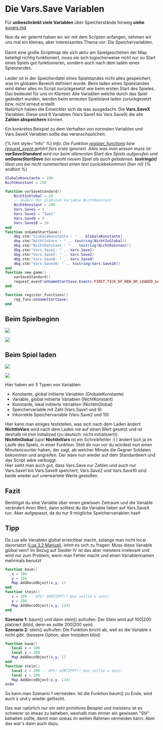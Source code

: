 # Die Vars.Save Variablen

Für **unbeschränkt viele Variablen** über Speicherstände hinweg **siehe** [suvars.md](../su-library/suvars.md "mention").



Nun da wir gelernt haben wo wir mit dem Scripten anfangen, nehmen wir uns mal ein kleines, aber interessantes Thema vor: Die Speichervariablen.\
\
Damit eine große Scriptmap die sich aktiv am Spielgeschehen der Map beteiligt richtig funktioniert, muss sie sich logischerweise nicht nur zu Start eines Spiels gut funktionieren, sondern auch nach dem laden eines Spielstandes. \
\
Leider ist in der Speicherdatei eines Spielstandes nicht alles gespeichert, was im globalen Bereich definiert wurde. Beim laden eines Spielstandes wird daher alles im Script zurückgesetzt wie beim ersten Start des Spieles.\
Das bedeutet für uns im Klartext: Alle Variablen welche durch das Spiel geändert wurden, werden beim erneuten Spielstand laden zurückgesetzt bzw. nicht erneut erstellt. \
Natürlich haben die Entwickler sich da was ausgedacht. Die **Vars.SaveX** Variablen. Diese sind 9 Variablen (Vars.Save1 bis Vars.Save9) die alle **Zahlen abspeichern** können.

Ein konkretes Beispiel zu dem Verhalten von normalen Variablen und Vars.SaveX Variablen sollte das veranschaulichen:

{% hint style="info" %}
_Info: Die Funktion_ [_register\_functions_](../../library-functions/global-functions/register_functions.md) _bzw_[ _request\_event_ ](../../library-functions/global-functions/request_event.md)_gehört fürs erste ignoriert. Alles was man wissen muss ist: **varSaveStandard** wird nur beim allerersten Start des Spiels aufgerufen und **onGameStartSave** bei sowohl neuem Spiel als auch geladenen. **tostring(x)** lässt uns bei nicht nummer/text einen text zurückbekommen (hier nil)_
{% endhint %}

```lua
GlobaleKonstante = 100
NichtKonstant = 150

function varSaveStandard()
    NichtInGlobal = 20
    -- ändern der globalen Variable NichtKonstant
    NichtKonstant = 200
    Vars.Save1 = 1
    Vars.Save2 = "Zwei"
    Vars.Save9 = 9
    Vars.Save10 = 10
end
function onGameStartSave()
    dbg.stm("GlobaleKonstante : " .. GlobaleKonstante)
    dbg.stm("NichtInVars : " .. tostring(NichtInGlobal))
    dbg.stm("NichtKonstant : " .. tostring(NichtKonstant))
    dbg.stm("Vars.Save1: " .. Vars.Save1)
    dbg.stm("Vars.Save2: " .. Vars.Save2)
    dbg.stm("Vars.Save9: " .. Vars.Save9)
    dbg.stm("Vars.Save10: " .. tostring(Vars.Save10))
end
function new_game()
    varSaveStandard()
    request_event(onGameStartSave,Events.FIRST_TICK_OF_NEW_OR_LOADED_GAME)
end

function register_functions()
    reg_func(onGameStartSave)
end
```

## Beim Spielbeginn

![](https://web.archive.org/web/20200829133422im_/https://i.imgur.com/tBCXU1P.png)

![](https://web.archive.org/web/20200829133422im_/https://i.imgur.com/oR3Q6b6.png)

## **Beim Spiel laden**

![](https://web.archive.org/web/20200829133422im_/https://i.imgur.com/BM6AcAP.png)

![](https://web.archive.org/web/20200829133422im_/https://i.imgur.com/1YhQzpV.png)

Hier haben wir 5 Typen von Variablen:

* Konstante, global initiierte Variablen (GlobaleKonstante)
* Variable, global initiierte Variablen (NichtKonstant)
* Konstante, lokal initiierte Variablen (NichtInGlobal)
* Speichervariable mit Zahl (Vars.Save1 und 9)
* Inkorrekte Speichervariable (Vars.Save2 und 10)

Hier kann man einiges feststellen, was sich nach dem Laden ändert:\
**NichtInVars** wird nach dem Laden nie auf einen Wert gesetzt und ist deshalb nil (not initialized (zu deutsch: nicht initialisiert)).\
**NichtInGlobal** (ups! **NichtInVars** ist ein Schreibfehler :) ) ändert sich ja im Laufe des Spiels, in einer Funktion. Stell dir nun vor du würdest nun einen Minutencounter haben, der sagt, ab welcher Minute die Gegner Soldaten bekommen und angreifen. Der wäre nun wieder auf dem Standardwert und das Script wäre verbuggt.\
Hier sieht man auch gut, dass Vars.Save nur Zahlen und auch nur Vars.Save1 bis Vars.Save9 speichert; Vars.Save2 und Vars.Save10 sind beide wieder auf unerwartete Werte gestoßen.

## **Fazit**

Benötigst du eine Variable über einen gewissen Zeitraum und die Variable verändert ihren Wert, dann solltest du die Variable lieber auf Vars.SaveX tun. Aber aufgepasst, da du nur 9 mögliche Speichervariablen hast!

## **Tipp**

Da Lua alle Variablen global erreichbar macht, solange man nicht local davorsetzt ([Lua 3.2 Manual](https://www.lua.org/manual/3.2/manual.html#localvar)), lohnt es sich zu fragen: Muss diese Variable global sein? Im Bezug auf Siedler IV ist das aber meistens irrelevant und wird nur zum Problem, wenn man Fehler macht und einen Variablennamen mehrmals benutzt

```lua
function baum()
   x = 100
   y = 100
   Map.AddDecoObject(x,y, 1)
end
function stein()
   c = 200 -- UPS! VERTIPPT!! Das sollte x sein!
   y = 200
   Map.AddDecoObject(x,y, 124)
end
```

**Szenario 1:** baum() und dann stein() aufrufen: Der Stein wird auf 100|200 platziert (blöd, denn es sollte 200|200 sein)\
**Szenario 2:** stein() aufrufen: Die Funktion bricht ab, weil es die Variable x nicht gibt. (bessere Option, aber trotzdem blöd)

```lua
function baum()
   local x = 100
   local y = 100
   Map.AddDecoObject(x,y, 1)
end
function stein()
   local c = 200 -- UPS! VERTIPPT!! Das sollte x sein!
   local y = 200
   Map.AddDecoObject(x,y, 124)
enda
```

So kann man Szenario 1 vermeiden. Ist die Funktion baum() zu Ende, wird auch x und y wieder gelöscht.

Das war natürlich nur ein sehr primitives Beispiel und meistens ist es schwerer so etwas zu beheben, weshalb man immer ein gewissen "Stil" behalten sollte, damit man sowas im weiten Rahmen vermeiden kann. Aber das war's dann auch dazu.

